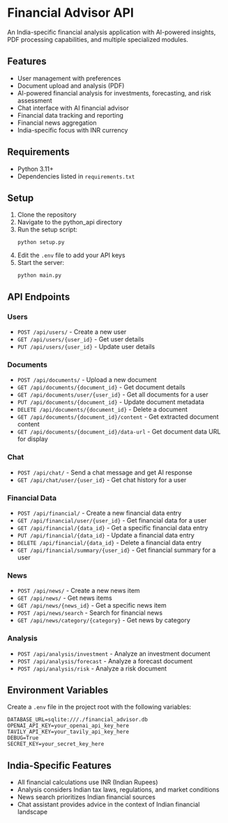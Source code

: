 # Financial Advisor API

An India-specific financial analysis application with AI-powered insights, PDF processing capabilities, and multiple specialized modules.

## Features

- User management with preferences
- Document upload and analysis (PDF)
- AI-powered financial analysis for investments, forecasting, and risk assessment
- Chat interface with AI financial advisor
- Financial data tracking and reporting
- Financial news aggregation
- India-specific focus with INR currency

## Requirements

- Python 3.11+
- Dependencies listed in `requirements.txt`

## Setup

1. Clone the repository
2. Navigate to the python_api directory
3. Run the setup script:
   ```
   python setup.py
   ```
4. Edit the `.env` file to add your API keys
5. Start the server:
   ```
   python main.py
   ```

## API Endpoints

### Users

- `POST /api/users/` - Create a new user
- `GET /api/users/{user_id}` - Get user details
- `PUT /api/users/{user_id}` - Update user details

### Documents

- `POST /api/documents/` - Upload a new document
- `GET /api/documents/{document_id}` - Get document details
- `GET /api/documents/user/{user_id}` - Get all documents for a user
- `PUT /api/documents/{document_id}` - Update document metadata
- `DELETE /api/documents/{document_id}` - Delete a document
- `GET /api/documents/{document_id}/content` - Get extracted document content
- `GET /api/documents/{document_id}/data-url` - Get document data URL for display

### Chat

- `POST /api/chat/` - Send a chat message and get AI response
- `GET /api/chat/user/{user_id}` - Get chat history for a user

### Financial Data

- `POST /api/financial/` - Create a new financial data entry
- `GET /api/financial/user/{user_id}` - Get financial data for a user
- `GET /api/financial/{data_id}` - Get a specific financial data entry
- `PUT /api/financial/{data_id}` - Update a financial data entry
- `DELETE /api/financial/{data_id}` - Delete a financial data entry
- `GET /api/financial/summary/{user_id}` - Get financial summary for a user

### News

- `POST /api/news/` - Create a new news item
- `GET /api/news/` - Get news items
- `GET /api/news/{news_id}` - Get a specific news item
- `POST /api/news/search` - Search for financial news
- `GET /api/news/category/{category}` - Get news by category

### Analysis

- `POST /api/analysis/investment` - Analyze an investment document
- `POST /api/analysis/forecast` - Analyze a forecast document
- `POST /api/analysis/risk` - Analyze a risk document

## Environment Variables

Create a `.env` file in the project root with the following variables:

```
DATABASE_URL=sqlite:///./financial_advisor.db
OPENAI_API_KEY=your_openai_api_key_here
TAVILY_API_KEY=your_tavily_api_key_here
DEBUG=True
SECRET_KEY=your_secret_key_here
```

## India-Specific Features

- All financial calculations use INR (Indian Rupees)
- Analysis considers Indian tax laws, regulations, and market conditions
- News search prioritizes Indian financial sources
- Chat assistant provides advice in the context of Indian financial landscape